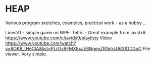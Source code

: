 # HEAP
Various program sketches, examples, practical work - as a hobby ...

LinesV1 - simple game on WPF.
Tetris -
Great example from javidx9. https://www.youtube.com/c/javidx9/playlists
Video https://www.youtube.com/watch?v=8OK8_tHeCIA&list=PLrOv9FMX8xJE8NgepZR1etrsU63fDDGxO
File viewer. Very simple.


